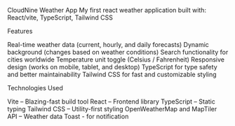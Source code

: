 CloudNine Weather App
My first react weather application built with: React/vite, TypeScript, Tailwind CSS

Features

Real-time weather data (current, hourly, and daily forecasts)
Dynamic background (changes based on weather conditions)
Search functionality for cities worldwide
Temperature unit toggle (Celsius / Fahrenheit)
Responsive design (works on mobile, tablet, and desktop)
TypeScript for type safety and better maintainability
Tailwind CSS for fast and customizable styling

Technologies Used

Vite – Blazing-fast build tool
React – Frontend library
TypeScript – Static typing
Tailwind CSS – Utility-first styling
OpenWeatherMap and MapTiler API  – Weather data
Toast - for notification
